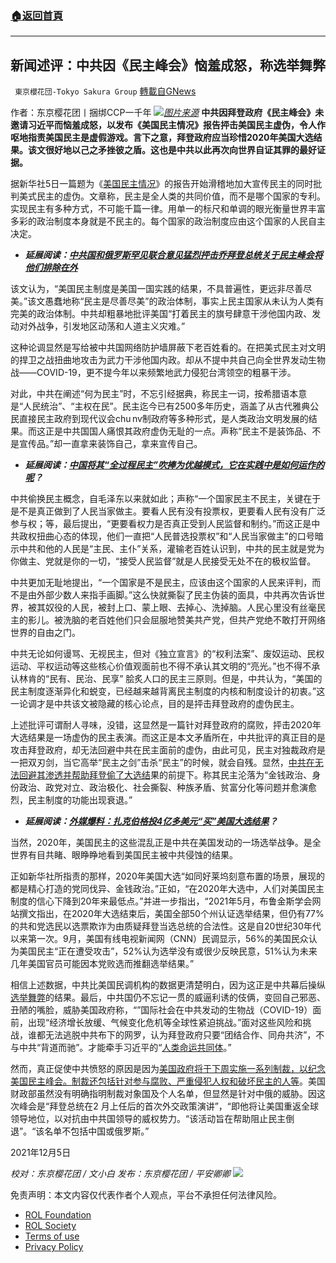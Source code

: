 ###  [:house:返回首頁](https://github.com/ourhimalayas/txt)
---


## 新闻述评：中共因《民主峰会》恼羞成怒，称选举舞弊
` 東京櫻花団-Tokyo Sakura Group` [轉載自GNews](https://gnews.org/zh-hans/1722528/)

作者：东京樱花团丨捆绑CCP一千年
![](https://lh4.googleusercontent.com/-_VEGPLnV6UkYz2Imo57uh7WmV8gN3SuNuFiIkZq0QzUTf_wf-C96VWOPHmKkCVclgp9Y-lujLB6m_qZGj51SwlTxiZ1V59sx3A3N6Xzg7VxPb1iIIpjw9h29bYaDJxe9WL8zltJ)[*图片来源*](https://i.epochtimes.com/assets/uploads/2021/11/id13378888-GettyImages-1236590761.jpeg)
**中共因拜登政府《民主峰会》未邀请习近平而恼羞成怒，以发布《美国民主情况》报告抨击美国民主虚伪，令人作呕地指责美国民主是虚假游戏。言下之意，拜登政府应当珍惜2020年美国大选结果。该文很好地以己之矛挫彼之盾。这也是中共以此再次向世界自证其罪的最好证据。**

据新华社5日一篇题为《[美国民主情况](http://www.news.cn/2021-12/05/c_1128132432.htm)》的报告开始滑稽地加大宣传民主的同时批判美式民主的虚伪。文章称，民主是全人类的共同价值，而不是哪个国家的专利。实现民主有多种方式，不可能千篇一律。用单一的标尺和单调的眼光衡量世界丰富多彩的政治制度本身就是不民主的。每个国家的政治制度应由这个国家的人民自主决定。

- ***延展阅读：***[***中共国和俄罗斯罕见联合意见猛烈抨击乔拜登总统关于民主峰会将他们排除在外***](https://www.france24.com/en/live-news/20211127-in-joint-op-ed-china-and-russia-decry-us-democracy-summit)


该文认为，“美国民主制度是美国一国实践的结果，不具普遍性，更远非尽善尽美。”该文愚蠢地称“民主是尽善尽美”的政治体制，事实上民主国家从未认为人类有完美的政治体制。中共却粗暴地批评美国“打着民主的旗号肆意干涉他国内政、发动对外战争，引发地区动荡和人道主义灾难。”

这种论调显然是写给被中共国网络防护墙屏蔽下老百姓看的。在把美式民主对文明的捍卫之战扭曲地攻击为武力干涉他国内政。却从不提中共自己向全世界发动生物战——COVID-19，更不提今年以来频繁地武力侵犯台湾领空的粗暴干涉。

对此，中共在阐述“何为民主”时，不忘引经据典，称民主一词，按希腊语本意是“人民统治”、“主权在民”。民主迄今已有2500多年历史，涵盖了从古代雅典公民直接民主政府到现代议会chu nv制政府等多种形式，是人类政治文明发展的结果。而这正是中共国国人痛恨其政府虚伪无耻的一点。声称“民主不是装饰品、不是宣传品。”却一直拿来装饰自己，拿来宣传自己。

- ***延展阅读：***[***中国将其“全过程民主”吹捧为优越模式，它在实践中是如何运作的呢***](https://www.scmp.com/news/china/politics/article/3158422/china-touting-its-whole-process-democracy-superior-model-so-how)***？***


中共偷换民主概念，自毛泽东以来就如此；声称“一个国家民主不民主，关键在于是不是真正做到了人民当家做主。要看人民有没有投票权，更要看人民有没有广泛参与权；等，最后提出，“更要看权力是否真正受到人民监督和制约。”而这正是中共政权扭曲心态的体现，他们一直把“人民普选投票权”和“人民当家做主”的口号暗示中共和他的人民是“主民、主仆”关系，灌输老百姓认识到，中共的民主就是党为你做主、党就是你的一切，“接受人民监督”就是人民接受无处不在的极权监督。

中共更加无耻地提出，“一个国家是不是民主，应该由这个国家的人民来评判，而不是由外部少数人来指手画脚。”这么快就撕裂了民主伪装的面具，中共再次告诉世界，被其奴役的人民，被封上口、蒙上眼、去掉心、洗掉脑。人民心里没有丝毫民主的影儿。被洗脑的老百姓他们只会屈服地赞美共产党，但共产党绝不敢打开网络世界的自由之门。

中共无论如何谩骂、无视民主，但对《独立宣言》的“权利法案”、废奴运动、民权运动、平权运动等这些核心价值观面前也不得不承认其文明的“亮光。”也不得不承认林肯的“民有、民治、民享” 脍炙人口的民主三原则。但是，中共认为，“美国的民主制度逐渐异化和蜕变，已经越来越背离民主制度的内核和制度设计的初衷。”这一论调才是中共该文被隐藏的核心论点，目的是抨击拜登政府的虚伪民主。

上述批评可谓耐人寻味，没错，这显然是一篇针对拜登政府的腐败，抨击2020年大选结果是一场虚伪的民主表演。而这正是本文矛盾所在，中共批评的真正目的是攻击拜登政府，却无法回避中共在民主面前的虚伪，由此可见，民主对独裁政府是一把双刃剑，当它高举“民主之剑”击杀“民主”的时候，就会自残。显然，[中共在无法回避其渗透并帮助拜登偷了大选结](https://www.businessinsider.com/mark-meadows-pushed-conspiracry-theory-on-chinese-thermostat-election-hacking-report-2021-12)果的前提下。称其民主沦落为“金钱政治、身份政治、政党对立、政治极化、社会撕裂、种族矛盾、贫富分化等问题并愈演愈烈，民主制度的功能出现衰退。”

- ***延展阅读：***[***外媒爆料：扎克伯格投4亿多美元“买”美国大选结果***](https://mil.news.sina.com.cn/2021-10-15/doc-iktzscyx9860407.shtml)***？***


当然，2020年，美国民主的这些混乱正是中共在美国发动的一场选举战争。是全世界有目共睹、眼睁睁地看到美国民主被中共侵蚀的结果。

正如新华社所指责的那样，2020年美国大选“如同好莱坞刻意布置的场景，展现的都是精心打造的党同伐异、金钱政治。”正如，“在2020年大选中，人们对美国民主制度的信心下降到20年来最低点。”并进一步指出，“2021年5月，布鲁金斯学会网站撰文指出，在2020年大选结束后，美国全部50个州认证选举结果，但仍有77%的共和党选民以选票欺诈为由质疑拜登当选总统的合法性。这是自20世纪30年代以来第一次。9月，美国有线电视新闻网（CNN）民调显示，56%的美国民众认为美国民主“正在遭受攻击”，52%认为选举没有或很少反映民意，51%认为未来几年美国官员可能因本党败选而推翻选举结果。”

相信上述数据，中共比美国民调机构的数据更清楚明白，因为这正是中共幕后操纵[选举舞弊](https://www.163.com/dy/article/GEV9QOPG0534D9HK.html)的结果。最后，中共国仍不忘记一贯的威逼利诱的伎俩，变回自己邪恶、丑陋的嘴脸，威胁美国政府称，“”国际社会在中共发动的生物战（COVID-19）面前，出现“经济增长放缓、气候变化危机等全球性紧迫挑战。”面对这些风险和挑战，谁都无法逃脱中共布下的网罗，认为拜登政府只要“团结合作、同舟共济”，不与中共“背道而驰”。才能牵手习近平的“[人类命运共同体](https://www.sohu.com/a/295854172_425345)。”

然而，真正促使中共愤怒的原因是因为[美国政府将于下周实施一系列制裁，以纪念美国民主峰会。制裁还包括针对参与腐败、严重侵犯人权和破坏民主的人等](https://www.reuters.com/world/us/us-announce-sanctions-next-week-marking-bidens-democracy-summit-2021-12-03/)。美国财政部虽然没有明确指明制裁对象国及个人名单，但显然是针对中俄的威胁。因这次峰会是“拜登总统在2 月上任后的首次外交政策演讲”，“即他将让美国重返全球领导地位，以对抗由中共国领导的威权势力。“该活动旨在帮助阻止民主倒退”。“该名单不包括中国或俄罗斯。”

2021年12月5日

*校对：东京樱花团 / 文小白
发布：东京樱花团 / 平安卿卿*
![](https://assets.gnews.org/wp-content/uploads/2021/11/%E6%9C%80%E6%96%B0%E7%89%88.png)
 

免责声明：本文内容仅代表作者个人观点，平台不承担任何法律风险。

- [ROL Foundation](https://rolfoundation.org/)
- [ROL Society](https://rolsociety.org/)
- [Terms of use](https://gnews.org/terms-of-use-3/)
- [Privacy Policy](https://gnews.org/privacy-policy/)
